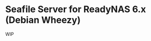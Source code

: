 Seafile Server for ReadyNAS 6.x (Debian Wheezy)
===============================================

WIP
